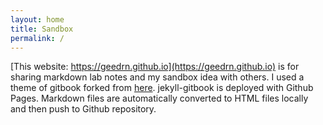 ```yaml
---
layout: home
title: Sandbox
permalink: /
---
```


[This website: https://geedrn.github.io](https://geedrn.github.io) is for sharing markdown lab notes and my sandbox idea with others. 
I used a theme of gitbook forked from [here](https://github.com/sighingnow/jekyll-gitbook). jekyll-gitbook is deployed with Github Pages. Markdown files are automatically converted to HTML files locally and then push to Github repository.

